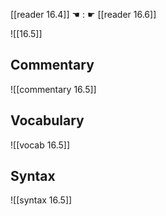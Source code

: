 [[reader 16.4]] ☚ : ☛ [[reader 16.6]]

![[16.5]]

## Commentary

![[commentary 16.5]]

## Vocabulary

![[vocab 16.5]]

## Syntax

![[syntax 16.5]]

